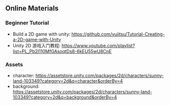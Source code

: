 ## Online Materials

### Beginner Tutorial

- Build a 2D game with unity: https://github.com/yuiitsu/Tutorial-Creating-a-2D-game-with-Unity
- Unity 2D 游戏入门教程: https://www.youtube.com/playlist?list=PL_Pb2I110MfGAsoqtDs8-6kEU55wU8CnE

### Assets

- character: https://assetstore.unity.com/packages/2d/characters/sunny-land-103349?category=2d&q=character&orderBy=4
- background: https://assetstore.unity.com/packages/2d/characters/sunny-land-103349?category=2d&q=background&orderBy=4
